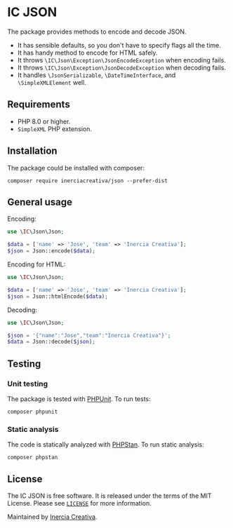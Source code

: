# IC JSON

The package provides methods to encode and decode JSON.

- It has sensible defaults, so you don't have to specify flags all the time.
- It has handy method to encode for HTML safely.
- It throws `\IC\Json\Exception\JsonEncodeException` when encoding fails.
- It throws `\IC\Json\Exception\JsonDecodeException` when decoding fails.
- It handles `\JsonSerializable`, `\DateTimeInterface`, and `\SimpleXMLElement` well.

## Requirements

- PHP 8.0 or higher.
- `SimpleXML` PHP extension.

## Installation

The package could be installed with composer:

```shell
composer require inerciacreativa/json --prefer-dist
```

## General usage

Encoding:

```php
use \IC\Json\Json;

$data = ['name' => 'Jose', 'team' => 'Inercia Creativa'];
$json = Json::encode($data);
```

Encoding for HTML:

```php
use \IC\Json\Json;

$data = ['name' => 'Jose', 'team' => 'Inercia Creativa'];
$json = Json::htmlEncode($data);
```

Decoding:

```php
use \IC\Json\Json;

$json = '{"name":"Jose","team":"Inercia Creativa"}';
$data = Json::decode($json);
```

## Testing

### Unit testing

The package is tested with [PHPUnit](https://phpunit.de/). To run tests:

```shell
composer phpunit
```

### Static analysis

The code is statically analyzed with [PHPStan](https://phpstan.org/). To run static analysis:

```shell
composer phpstan
```

## License

The IC JSON is free software. It is released under the terms of the MIT License.
Please see [`LICENSE`](./LICENSE) for more information.

Maintained by [Inercia Creativa](https://www.inerciacreativa.com/).
